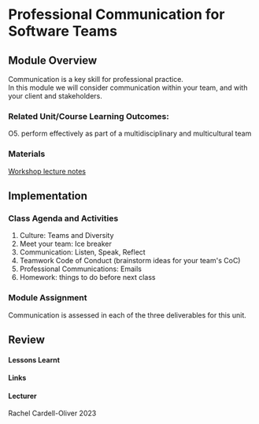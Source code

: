 # Professional Communication for Software Teams

## Module Overview
Communication is a key skill for professional practice.  
In this module we will consider communication within your team, and with your client and stakeholders.

### Related Unit/Course Learning Outcomes:
O5. perform effectively as part of a multidisciplinary and multicultural team

### Materials
[Workshop lecture notes](Workshop-1-Communication.pdf)

## Implementation

### Class Agenda and Activities
1. Culture: Teams and Diversity
2. Meet your team: Ice breaker
3. Communication: Listen, Speak, Reflect
4. Teamwork Code of Conduct (brainstorm ideas for your team's CoC)
5. Professional Communications: Emails
6. Homework: things to do before next class


### Module Assignment

Communication is assessed in each of the three deliverables for this unit.

## Review
#### Lessons Learnt
#### Links

#### Lecturer 
Rachel Cardell-Oliver 2023
